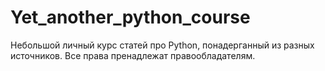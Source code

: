 # Yet_another_python_course
Небольшой личный курс статей про Python, понадерганный из разных источников.
Все права пренадлежат правообладателям.